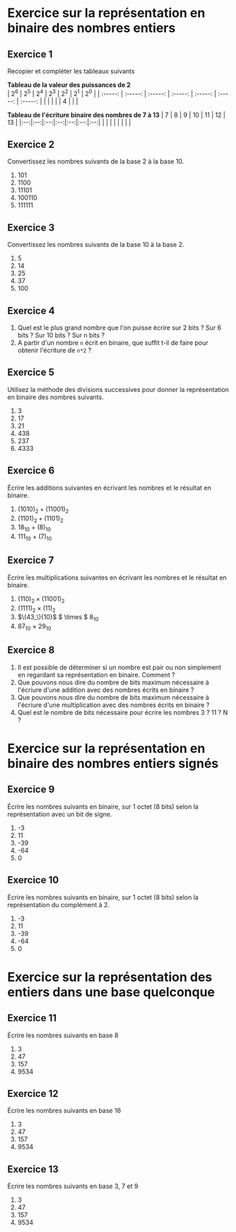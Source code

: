 # Exercice sur la représentation en binaire des nombres entiers  

## Exercice 1  
Recopier et compléter les tableaux suivants 


__Tableau de la valeur des puissances de 2__  
| $2^{6}$ | $2^{5}$ | $2^{4}$ | $2^{3}$ | $2^{2}$ | $2^{1}$ | $2^{0}$ | 
| :-----: | :-----: | :-----: | :-----: | :-----: | :-----: | :-----: | 
|         |         |         |         |   4     |         |         |


__Tableau de l'écriture binaire des nombres de 7 à 13__
| 7  | 8  | 9  | 10 | 11 | 12 | 13 | 
|:--:|:--:|:--:|:--:|:--:|:--:|:--:| 
|    |    |    |    |    |    |    | 




## Exercice 2  
Convertissez les nombres suivants de la base 2 à la base 10.  

1. 101  
2. 1100  
3. 11101  
4. 100110  
5. 111111  


## Exercice 3  
Convertissez les nombres suivants de la base 10 à la base 2.  

1. 5  
2. 14  
3. 25  
4. 37  
5. 100  


## Exercice 4
1. Quel est le plus grand nombre que l'on puisse écrire sur 2 bits ? Sur 6 bits ? Sur 10 bits ? Sur n bits ?
2. A partir d'un nombre `n` écrit en binaire, que suffit t-il de faire pour obtenir l'écriture de `n*2` ?  



## Exercice 5  
Utilisez la méthode des divisions successives pour donner la représentation en binaire des nombres suivants.   

1. 3
2. 17
3. 21
4. 438
5. 237
6. 4333

## Exercice 6
Écrire les additions suivantes en écrivant les nombres et le résultat en binaire.  

1. $(1010)_2 + (11001)_2$    
2. $(1101)_2 + (1101)_2$    
3. $18_{10}$ + $(8)_{10}$    
4. $111_{10}$ + $(7)_{10}$    

## Exercice 7  
Écrire les multiplications suivantes en écrivant les nombres et le résultat en binaire.    

1. $(110)_2 \times (11001)_2$    
2. $(1111)_2 \times (11)_2$    
3. $\(43_\){10}$ $ \times $ $8_{10}$   
4. $87_{10}$ $\times$ $29_{10}$    


## Exercice 8  

1. Il est possible de déterminer si un nombre est pair ou non simplement en regardant sa représentation en binaire. Comment ?  
2. Que pouvons nous dire du nombre de bits maximum nécessaire à l'écriure d'une addition avec des nombres écrits en binaire ?    
3. Que pouvons nous dire du nombre de bits maximum nécessaire à l'écriure d'une multiplication avec des nombres écrits en binaire ?      
4. Quel est le nombre de bits nécessaire pour écrire les nombres 3 ? 11 ? N ?     



# Exercice sur la représentation en binaire des nombres entiers signés    

## Exercice 9   
Écrire les nombres suivants en binaire, sur 1 octet (8 bits) selon la représentation avec un bit de signe.      

1. -3   
2. 11  
3. -39   
4. -64   
5. 0  

## Exercice 10    
Écrire les nombres suivants en binaire, sur 1 octet (8 bits) selon la représentation du complément à 2.    

1. -3   
2. 11   
3. -39    
4. -64   
5. 0  

# Exercice sur la représentation des entiers dans une base quelconque  

## Exercice 11  

Écrire les nombres suivants en base 8  
1. 3   
2. 47   
3. 157    
4. 9534  

## Exercice 12    
Écrire les nombres suivants en base 16    
1. 3   
2. 47   
3. 157    
4. 9534    
   
## Exercice 13  

Écrire les nombres suivants en base 3, 7 et 9     
1. 3   
2. 47   
3. 157    
4. 9534    